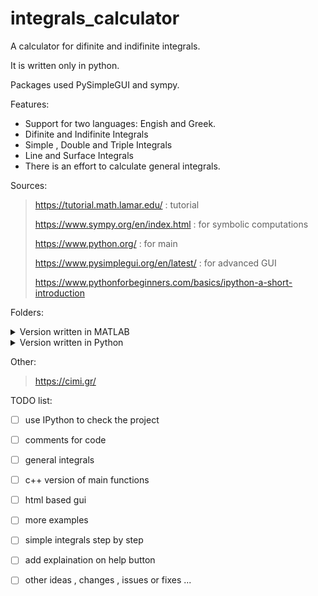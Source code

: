 # integrals_calculator
A calculator for difinite and indifinite integrals.

It is written only in python. 

Packages used PySimpleGUI and sympy.

Features:
* Support for two languages: Engish and Greek.
* Difinite and Indifinite Integrals
* Simple , Double and Triple Integrals
* Line and Surface Integrals
* There is an effort to calculate general integrals. 

Sources:
> https://tutorial.math.lamar.edu/ : tutorial
> 
> https://www.sympy.org/en/index.html : for symbolic computations
>
> https://www.python.org/ : for main
>
> https://www.pysimplegui.org/en/latest/ : for advanced GUI 
> 
> https://www.pythonforbeginners.com/basics/ipython-a-short-introduction
> 

Folders:
<details>
<summary>Version written in MATLAB</summary>
  <ul>
    <li>Double Integrals</li>
    <li>Triple Integrals</li>
    <li>Line Integrals</li>
      <ul>
        <li>Function</li>
        <li>Vector Function</li>
      </ul>
    <li>Surface Integrals</li>
    <li>General Integrals</li>
  </ul>
</details>

<details>
<summary>Version written in Python</summary>
  <ul>
    <li>Version with terminal</li>
    <ul>
      <li>Double Integrals</li>
      <li>Triple Integrals</li>
      <li>Line Integrals</li>
        <ul>
          <li>Function</li>
          <li>Vector Function</li>
        </ul>
      <li>Surface Integrals</li>
      <li>General Integrals</li>
    </ul>
    <li>Version with tkinter</li>
    <ul>
      <li>Double Integrals</li>
      <li>Triple Integrals</li>
      <li>Line Integrals</li>
        <ul>
          <li>Function</li>
          <li>Vector Function</li>
        </ul>
      <li>Surface Integrals</li>
      <li>General Integrals</li>
    </ul>
    <li>Version with PySimpleGUI</li>
  </ul>
</details>


Other:
> https://cimi.gr/


TODO list:

- [ ] use IPython to check the project

- [ ] comments for code

- [ ] general integrals

- [ ] c++ version of main functions

- [ ] html based gui

- [ ] more examples

- [ ] simple integrals step by step

- [ ] add explaination on help button

- [ ] other ideas , changes , issues or fixes ...

